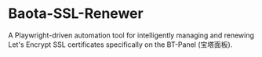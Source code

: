 # Baota-SSL-Renewer
A Playwright-driven automation tool for intelligently managing and renewing Let's Encrypt SSL certificates specifically on the BT-Panel (宝塔面板).
